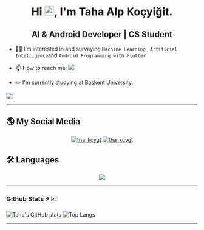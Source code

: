 <h1 align="center"> Hi <img src="https://media.giphy.com/media/hvRJCLFzcasrR4ia7z/giphy.gif" width="25" height="25">, I'm Taha Alp Koçyiğit.</h1>
<h2 align="center">AI & Android Developer | CS Student</h2>

- 👀🌱 I’m interested in and surveying ```Machine Learning``` , ```Artificial Intelligence```and ```Android Programming with Flutter```

- 📫 How to reach me: <a href="mailto:t.a.kocyigit@hotmail.com"><img src="https://img.shields.io/badge/Mail_Me-1a2038?style=for-the-badge&logo=gmail&logoColor=white"></a>

- ✏️ I'm currently studying at Baskent University.

<p align="left"><img src="https://www.codewars.com/users/TahaPasa/badges/small"></p>
<hr>

## 🌎 My Social Media
<p align="center">
        <a href="https://linkedin.com/in/tha-kcygt" target="blank">
        <img align="center" src="https://skillicons.dev/icons?i=linkedin" alt="tha_kcygt"/>
    </a>
    <a href="https://stackoverflow.com/users/14859782" target="blank">
        <img align="center" src="https://skillicons.dev/icons?i=stackoverflow" alt="tha_kcygt"/>
    </a>
</p>

## 🛠 Languages
<p align="center">
  <a href="https://skillicons.dev">
    <img src="https://skillicons.dev/icons?i=git,py,cpp,c,kotlin,tensorflow,flutter,firebase,solidity" />
  </a>
</p>

<hr>
<p align="left">
<h3>Github Stats ⚡ 📈</h3>

 ![Taha's GitHub stats](https://github-readme-stats-sigma-five.vercel.app/api?username=TahaPasa&show_icons=true&theme=tokyonight&line_height=20) 
 ![Top Langs](https://github-readme-stats.vercel.app/api/top-langs/?username=TahaPasa&layout=compact&theme=tokyonight&hide=cmake) 
</p>
<hr>

